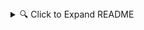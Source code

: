 
<details>
<summary>🔍 Click to Expand README</summary>

# More Picks & Points: Traits|Civics|Ethics [FLEX EDITION]

Welcome to the Flex Script for the Stellaris Mod "[More Picks & Points: Traits|Civics|Ethics [FLEX EDITION]](https://steamcommunity.com/sharedfiles/filedetails/?id=3038118849)". This script allows you to customize the mod settings without manually editing the configuration files.

## Features:

- **Automatic Mod Path Detection**: The script tries to automatically detect the mod's path on your system.
  
- **Customization**: Choose between vanilla, standard (mod default), or custom settings. The script will then modify the mod files accordingly.
  
- **User-Friendly**: No need to manually edit configuration files. Just answer the script's prompts!

- **Standalone Executable**: For ease of use, a standalone `.exe` version is available, allowing users to run the customization tool without needing Python installed.

## How to Use:

### Pre-compiled `.exe` version:

1. Download the `flexScript_easy.exe` from the release section.
  
2. Double-click to run the executable. A terminal window will open with on-screen prompts.
  
3. Follow the prompts to customize your mod settings.
  
4. Once finished, close the terminal window and enjoy the game with your personalized settings!

### Python Script (For advanced users):

1. Ensure you have Python installed on your system.
  
2. Run the script using the command: `python flexScript.py`
  
3. Follow the on-screen prompts to customize your mod settings.

## Notes:

- It's always a good idea to back up your mod files before running any script to avoid unintentional changes.

- If you encounter any issues or bugs, please report them on the GitHub issues page.

</details>
